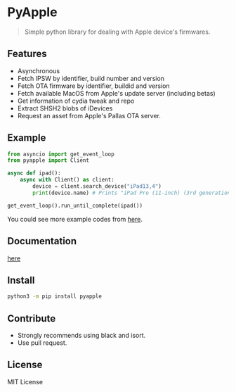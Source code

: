 # PyApple

> Simple python library for dealing with Apple device's firmwares.

## Features

* Asynchronous
* Fetch IPSW by identifier, build number and version
* Fetch OTA firmware by identifier, buildid and version
* Fetch available MacOS from Apple's update server (including betas)
* Get information of cydia tweak and repo
* Extract SHSH2 blobs of iDevices
* Request an asset from Apple's Pallas OTA server.

## Example

```py
from asyncio import get_event_loop
from pyapple import Client

async def ipad():
    async with Client() as client:
        device = client.search_device("iPad13,4")
        print(device.name) # Prints "iPad Pro (11-inch) (3rd generation)"

get_event_loop().run_until_complete(ipad())
```

You could see more example codes from [here](https://github.com/fxrcha/PyApple/blob/main/example).

## Documentation

[here](https://github.com/fxrcha/PyApple/blob/main/docs)

## Install

```zsh
python3 -m pip install pyapple
```

## Contribute

* Strongly recommends using black and isort.
* Use pull request.

## License

MIT License


